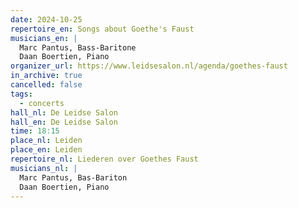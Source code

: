 ```yaml
---
date: 2024-10-25
repertoire_en: Songs about Goethe's Faust
musicians_en: |
  Marc Pantus, Bass-Baritone
  Daan Boertien, Piano
organizer_url: https://www.leidsesalon.nl/agenda/goethes-faust
in_archive: true
cancelled: false
tags:
  - concerts
hall_nl: De Leidse Salon
hall_en: De Leidse Salon
time: 18:15
place_nl: Leiden
place_en: Leiden
repertoire_nl: Liederen over Goethes Faust
musicians_nl: |
  Marc Pantus, Bas-Bariton
  Daan Boertien, Piano
---
```

